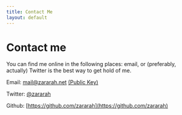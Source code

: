 ```yaml
---
title: Contact Me
layout: default
---
```


# Contact me

You can find me online in the following places: email, or (preferably, actually) Twitter is the best way to get hold of me.

Email: mail@zararah.net [(Public Key)](/about/key.html)

Twitter: [@zararah](http://twitter.com/zararah)

Github: [https://github.com/zararah](https://github.com/zararah)



